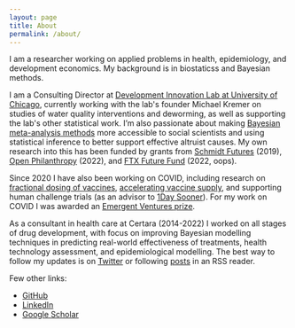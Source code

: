 ```yaml
---
layout: page
title: About
permalink: /about/
---
```


I am a researcher working on applied problems in health, epidemiology, and development economics. My background is in biostaticss and Bayesian methods. 

I am a Consulting Director at [Development Innovation Lab at University of Chicago](https://bfi.uchicago.edu/news/dil-launch/), currently working with the lab's founder Michael Kremer on studies of water quality interventions and deworming, as well as supporting the lab's other statistical work. I’m also passionate about making [Bayesian meta-analysis methods](https://github.com/wwiecek/baggr/) more accessible to social scientists and using statistical inference to better support effective altruist causes. My own research into this has been funded by grants from [Schmidt Futures](https://schmidtfutures.com/) (2019), [Open Philanthropy](https://www.openphilanthropy.org/) (2022), and [FTX Future Fund](https://ftxfuturefund.org/) (2022, oops). 

Since 2020 I have also been working on COVID, including research on [fractional dosing of vaccines](https://www.pnas.org/doi/10.1073/pnas.2116932119), [accelerating vaccine supply](https://science.sciencemag.org/content/371/6534/1107.summary), and supporting human challenge trials (as an advisor to [1Day Sooner](https://www.1daysooner.org/)). For my work on COVID I was awarded an [Emergent Ventures prize](https://www.mercatus.org/emergent-ventures).

As a consultant in health care at Certara (2014-2022) I worked on all stages of drug development, with focus on improving Bayesian modelling techniques in predicting real-world effectiveness of treatments, health technology assessment, and epidemiological modelling.
The best way to follow my updates is on [Twitter](https://twitter.com/vientsek) or following [posts](https://wwiecek.github.io/) in an RSS reader.


<!-- I studied Mathematics (BSci, MSci at AGH), specialising in algorithmic theory, graph theory, probability. I hold a PhD in statistics from UHasselt. [My thesis](https://ibiostat.be/publications/phd/witoldwiecek.pdf) was on Bayesian hierarchical modelling and Bayesian networks. -->

Few other links:

- [GitHub](https://github.com/wwiecek) 
- [LinkedIn](https://www.linkedin.com/in/witold-wi%C4%99cek-308089126) 
- [Google Scholar](https://scholar.google.com/citations?user=r6uDNqEAAAAJ&hl=en)

